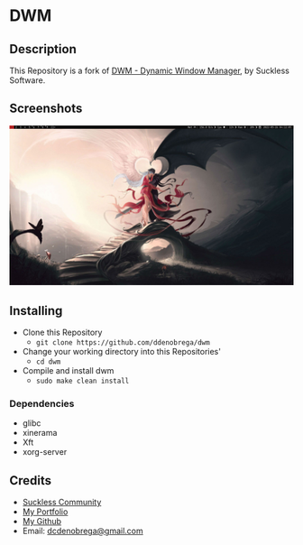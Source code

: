# DWM
## Description
This Repository is a fork of [DWM - Dynamic Window Manager](https://dwm.suckless.org/), by Suckless Software.

## Screenshots
![ScreenShot](./Assets/dwm.png)

## Installing
- Clone this Repository 
	- `git clone https://github.com/ddenobrega/dwm`
- Change your working directory into this Repositories' 
	- `cd dwm`
- Compile and install dwm
	- `sudo make clean install`

### Dependencies
- glibc
- xinerama
- Xft
- xorg-server

## Credits
- [Suckless Community](https://suckless.org)
- [My Portfolio](https://ddenobrega.github.io)
- [My Github](https://github.com/ddenobrega)
- Email: dcdenobrega@gmail.com


